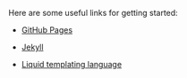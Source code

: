 ---
---

Here are some useful links for getting started:

* [GitHub Pages](https://pages.github.com/)

* [Jekyll](https://jekyllrb.com/)

* [Liquid templating language](https://shopify.github.io/liquid/)
